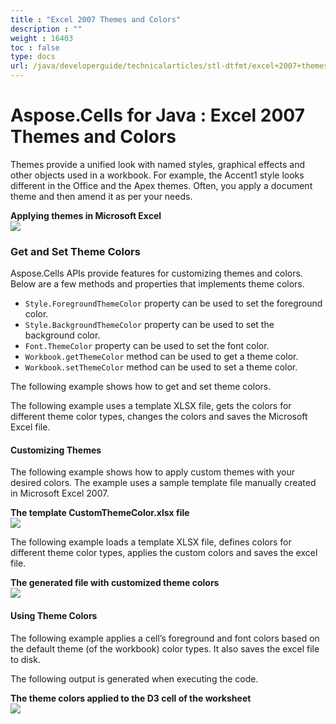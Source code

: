 ```yaml
---
title : "Excel 2007 Themes and Colors" 
description : "" 
weight : 16403 
toc : false
type: docs
url: /java/developerguide/technicalarticles/stl-dtfmt/excel+2007+themes+and+colors/
---
```


# Aspose.Cells for Java : Excel 2007 Themes and Colors


Themes provide a unified look with named styles, graphical effects and other objects used in a workbook. For example, the Accent1 style looks different in the Office and the Apex themes. Often, you apply a document theme and then amend it as per your needs.

**Applying themes in Microsoft Excel**  
![](https://docs2.aspose.com/cells/java/attachments/5276662/5473016.png)

### Get and Set Theme Colors

Aspose.Cells APIs provide features for customizing themes and colors. Below are a few methods and properties that implements theme colors.

*   `Style.ForegroundThemeColor` property can be used to set the foreground color.
*   `Style.BackgroundThemeColor` property can be used to set the background color.
*   `Font.ThemeColor` property can be used to set the font color.
*   `Workbook.getThemeColor` method can be used to get a theme color.
*   `Workbook.setThemeColor` method can be used to set a theme color.

The following example shows how to get and set theme colors.

The following example uses a template XLSX file, gets the colors for different theme color types, changes the colors and saves the Microsoft Excel file.


#### Customizing Themes

The following example shows how to apply custom themes with your desired colors. The example uses a sample template file manually created in Microsoft Excel 2007.

**The template CustomThemeColor.xlsx file**  
![](https://docs2.aspose.com/cells/java/attachments/5276662/5473017.png)

The following example loads a template XLSX file, defines colors for different theme color types, applies the custom colors and saves the excel file.

**The generated file with customized theme colors**  
![](https://docs2.aspose.com/cells/java/attachments/5276662/5473014.png)

#### Using Theme Colors

The following example applies a cell’s foreground and font colors based on the default theme (of the workbook) color types. It also saves the excel file to disk.

The following output is generated when executing the code.

**The theme colors applied to the D3 cell of the worksheet**  
![](https://docs2.aspose.com/cells/java/attachments/5276662/5473015.png)

